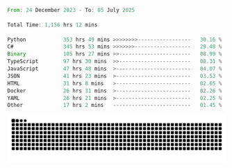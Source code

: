 <!--START_SECTION:waka-->

```rust
From: 24 December 2023 - To: 05 July 2025

Total Time: 1,156 hrs 12 mins

Python            353 hrs 49 mins >>>>>>>>-----------------   30.16 %
C#                345 hrs 53 mins >>>>>>>------------------   29.48 %
Binary            105 hrs 27 mins >>-----------------------   08.99 %
TypeScript        97 hrs 30 mins  >>-----------------------   08.31 %
JavaScript        47 hrs 48 mins  >------------------------   04.07 %
JSON              41 hrs 23 mins  >------------------------   03.53 %
HTML              31 hrs 8 mins   >------------------------   02.65 %
Docker            26 hrs 31 mins  >------------------------   02.26 %
YAML              26 hrs 21 mins  >------------------------   02.25 %
Other             17 hrs 2 mins   -------------------------   01.45 %
```

<!--END_SECTION:waka-->


<picture>
  <source media="(prefers-color-scheme: dark)" srcset="https://raw.githubusercontent.com/jeerawut97/jeerawut97/output/github-contribution-grid-snake.svg">
  <img alt="github contribution grid snake animation" src="https://raw.githubusercontent.com/jeerawut97/jeerawut97/output/github-contribution-grid-snake.svg">
</picture>
